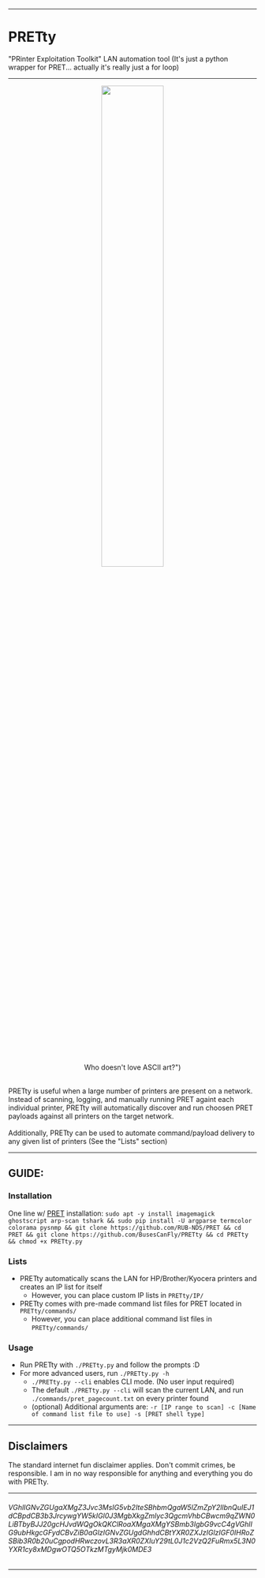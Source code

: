 ------------------------------------------------------------------------------------------------------

# PRETty
"PRinter Exploitation Toolkit" LAN automation tool
 (It's just a python wrapper for PRET... actually it's really just a for loop)
 
 ------------------------------------------------------------------------------------------------------

<p align="center"> <img src="https://github.com/BusesCanFly/PRETty/blob/master/screenshot.png" height="50%" width="50%"> </p>
	
<p align="center"> <br> Who doesn't love ASCII art?") </p> <br> PRETty is useful when a large number of printers are present on a network. Instead of scanning, logging, and manually running PRET againt each individual printer, PRETty will automatically discover and run choosen PRET payloads against all printers on the target network. <br> <br> Additionally, PRETty can be used to automate command/payload delivery to any given list of printers (See the "Lists" section)

------------------------------------------------------------------------------------------------------

## GUIDE:

### Installation
One line w/ [PRET](https://github.com/RUB-NDS/PRET) installation: `sudo apt -y install imagemagick ghostscript arp-scan tshark && sudo pip install -U argparse termcolor colorama pysnmp && git clone https://github.com/RUB-NDS/PRET && cd PRET && git clone https://github.com/BusesCanFly/PRETty && cd PRETty && chmod +x PRETty.py`

### Lists
* PRETty automatically scans the LAN for HP/Brother/Kyocera printers and creates an IP list for itself
	* However, you can place custom IP lists in `PRETty/IP/`
* PRETty comes with pre-made command list files for PRET located in `PRETty/commands/`
	* However, you can place additional command list files in `PRETty/commands/`
	
### Usage
* Run PRETty with `./PRETty.py` and follow the prompts :D
* For more advanced users, run `./PRETty.py -h`
	* `./PRETty.py --cli` enables CLI mode. (No user input required)
	* The default `./PRETty.py --cli` will scan the current LAN, and run `./commands/pret_pagecount.txt` on every printer found
	* (optional) Additional arguments are: `-r [IP range to scan] -c [Name of command list file to use] -s [PRET shell type]`
	
------------------------------------------------------------------------------------------------------

## Disclaimers
The standard internet fun disclaimer applies. Don't commit crimes, be responsible. 
I am in no way responsible for anything and everything you do with PRETty.

------------------------------------------------------------------------------------------------------

###### VGhlIGNvZGUgaXMgZ3Jvc3MsIG5vb2IteSBhbmQgaW5lZmZpY2llbnQuIEJ1dCBpdCB3b3JrcywgYW5kIGl0J3MgbXkgZmlyc3QgcmVhbCBwcm9qZWN0LiBTbyBJJ20gcHJvdWQgOkQKClRoaXMgaXMgYSBmb3IgbG9vcC4gVGhlIG9ubHkgcGFydCBvZiB0aGlzIGNvZGUgdGhhdCBtYXR0ZXJzIGlzIGF0IHRoZSBib3R0b20uCgpodHRwczovL3R3aXR0ZXIuY29tL0J1c2VzQ2FuRmx5L3N0YXR1cy8xMDgwOTQ5OTkzMTgyMjk0MDE3

------------------------------------------------------------------------------------------------------

